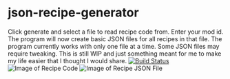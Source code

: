 # json-recipe-generator
Click generate and select a file to read recipe code from. Enter your mod id. The program will now create basic JSON files for all recipes in that file. The program currently works with only one file at a time. Some JSON files may require tweaking. This is still WIP and just something meant for me to make my life easier that I thought I would share.
[![Build Status](https://travis-ci.org/JGSBroadcast/json-recipe-gen?branch=master)](https://travis-ci.org/JGSBroadcast/json-recipe-gen)
![Image of Recipe Code](https://i.imgur.com/Cqq4lMw.jpg)
![Image of Recipe JSON File](https://i.imgur.com/Qmv6zLx.jpg)